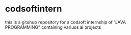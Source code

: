# codsoftintern
this is a gituhub repository for a codsoft internship of "JAVA PROGRAMMING" containing variuos ai projects
